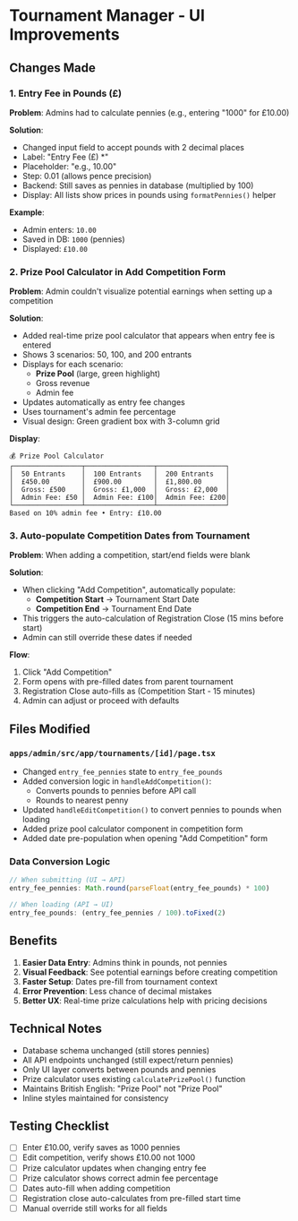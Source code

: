 # Tournament Manager - UI Improvements

## Changes Made

### 1. Entry Fee in Pounds (£)
**Problem**: Admins had to calculate pennies (e.g., entering "1000" for £10.00)

**Solution**: 
- Changed input field to accept pounds with 2 decimal places
- Label: "Entry Fee (£) *"
- Placeholder: "e.g., 10.00"
- Step: 0.01 (allows pence precision)
- Backend: Still saves as pennies in database (multiplied by 100)
- Display: All lists show prices in pounds using `formatPennies()` helper

**Example**:
- Admin enters: `10.00`
- Saved in DB: `1000` (pennies)
- Displayed: `£10.00`

### 2. Prize Pool Calculator in Add Competition Form
**Problem**: Admin couldn't visualize potential earnings when setting up a competition

**Solution**: 
- Added real-time prize pool calculator that appears when entry fee is entered
- Shows 3 scenarios: 50, 100, and 200 entrants
- Displays for each scenario:
  - **Prize Pool** (large, green highlight)
  - Gross revenue
  - Admin fee
- Updates automatically as entry fee changes
- Uses tournament's admin fee percentage
- Visual design: Green gradient box with 3-column grid

**Display**:
```
💰 Prize Pool Calculator
┌─────────────────┬─────────────────┬─────────────────┐
│  50 Entrants    │  100 Entrants   │  200 Entrants   │
│  £450.00        │  £900.00        │  £1,800.00      │
│  Gross: £500    │  Gross: £1,000  │  Gross: £2,000  │
│  Admin Fee: £50 │  Admin Fee: £100│  Admin Fee: £200│
└─────────────────┴─────────────────┴─────────────────┘
Based on 10% admin fee • Entry: £10.00
```

### 3. Auto-populate Competition Dates from Tournament
**Problem**: When adding a competition, start/end fields were blank

**Solution**:
- When clicking "Add Competition", automatically populate:
  - **Competition Start** → Tournament Start Date
  - **Competition End** → Tournament End Date
- This triggers the auto-calculation of Registration Close (15 mins before start)
- Admin can still override these dates if needed

**Flow**:
1. Click "Add Competition"
2. Form opens with pre-filled dates from parent tournament
3. Registration Close auto-fills as (Competition Start - 15 minutes)
4. Admin can adjust or proceed with defaults

## Files Modified

### `apps/admin/src/app/tournaments/[id]/page.tsx`
- Changed `entry_fee_pennies` state to `entry_fee_pounds`
- Added conversion logic in `handleAddCompetition()`:
  - Converts pounds to pennies before API call
  - Rounds to nearest penny
- Updated `handleEditCompetition()` to convert pennies to pounds when loading
- Added prize pool calculator component in competition form
- Added date pre-population when opening "Add Competition" form

### Data Conversion Logic
```typescript
// When submitting (UI → API)
entry_fee_pennies: Math.round(parseFloat(entry_fee_pounds) * 100)

// When loading (API → UI)  
entry_fee_pounds: (entry_fee_pennies / 100).toFixed(2)
```

## Benefits

1. **Easier Data Entry**: Admins think in pounds, not pennies
2. **Visual Feedback**: See potential earnings before creating competition
3. **Faster Setup**: Dates pre-fill from tournament context
4. **Error Prevention**: Less chance of decimal mistakes
5. **Better UX**: Real-time prize calculations help with pricing decisions

## Technical Notes

- Database schema unchanged (still stores pennies)
- All API endpoints unchanged (still expect/return pennies)
- Only UI layer converts between pounds and pennies
- Prize calculator uses existing `calculatePrizePool()` function
- Maintains British English: "Prize Pool" not "Prize Pool"
- Inline styles maintained for consistency

## Testing Checklist

- [ ] Enter £10.00, verify saves as 1000 pennies
- [ ] Edit competition, verify shows £10.00 not 1000
- [ ] Prize calculator updates when changing entry fee
- [ ] Prize calculator shows correct admin fee percentage
- [ ] Dates auto-fill when adding competition
- [ ] Registration close auto-calculates from pre-filled start time
- [ ] Manual override still works for all fields
